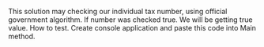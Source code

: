 This solution may checking our individual tax number, using official government algorithm. 
If number was checked true. We will be getting true value.
How to test. Create console application and paste this code into Main method.
